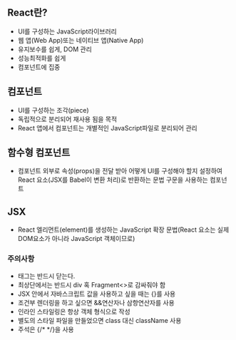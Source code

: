 ## React란?
- UI를 구성하는 JavaScript라이브러리
- 웹 앱(Web App)또는 네이티브 앱(Native App)
- 유지보수를 쉽게, DOM 관리
- 성능최적화를 쉽게
- 컴포넌트에 집중

## 컴포넌트
- UI를 구성하는 조각(piece)
- 독립적으로 분리되어 재사용 됨을 목적
- React 앱에서 컴포넌트는 개별적인 JavaScript파일로 분리되어 관리

## 함수형 컴포넌트
- 컴포넌트 외부로 속성(props)을 전달 받아 어떻게 UI를 구성해야 할지 설정하여 React 요소(JSX를 Babel이 변환 처리)로 반환하는 문법 구문을 사용하는 컴포넌트

## JSX
- React 엘리먼트(element)를 생성하는 JavaScript 확장 문법(React 요소는 실제 DOM요소가 아니라 JavaScript 객체이므로)

### 주의사항
- 태그는 반드시 닫는다.
- 최상단에서는 반드시 div 혹 Fragment<>로 감싸줘야 함
- JSX 안에서 자바스크립트 값을 사용하고 싶을 때는 {}를 사용
- 조건부 렌더링을 하고 싶으면 &&연산자나 삼항연산자를 사용
- 인라인 스타일링은 항상 객체 형식으로 작성
- 별도의 스타일 파일을 만들었으면 class 대신 className 사용
- 주석은 {/* */}을 사용